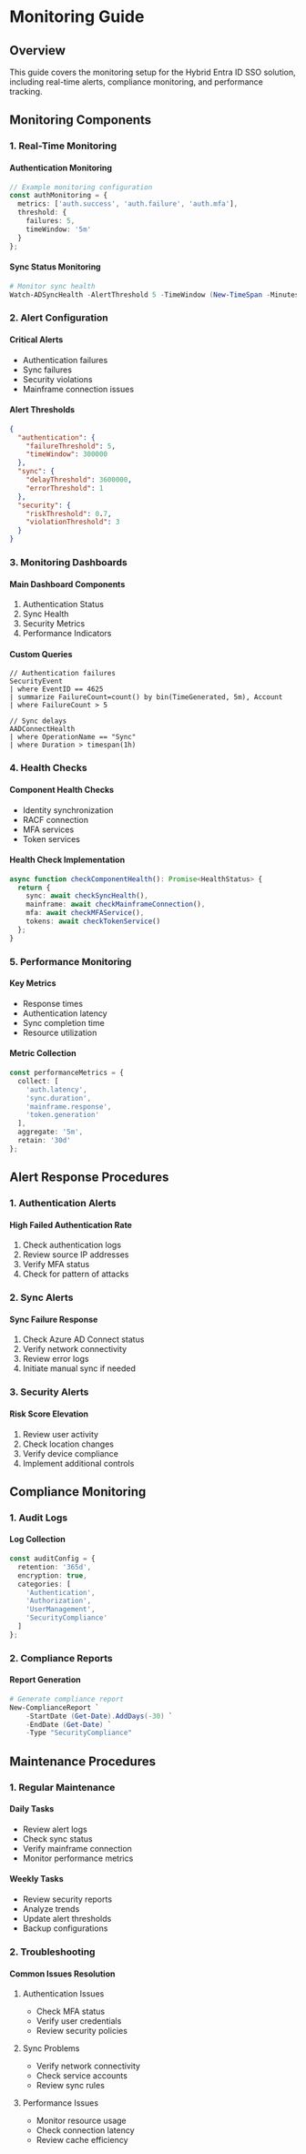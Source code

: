 # Monitoring Guide

## Overview

This guide covers the monitoring setup for the Hybrid Entra ID SSO solution, including real-time alerts, compliance monitoring, and performance tracking.

## Monitoring Components

### 1. Real-Time Monitoring

#### Authentication Monitoring
```typescript
// Example monitoring configuration
const authMonitoring = {
  metrics: ['auth.success', 'auth.failure', 'auth.mfa'],
  threshold: {
    failures: 5,
    timeWindow: '5m'
  }
};
```

#### Sync Status Monitoring
```powershell
# Monitor sync health
Watch-ADSyncHealth -AlertThreshold 5 -TimeWindow (New-TimeSpan -Minutes 15)
```

### 2. Alert Configuration

#### Critical Alerts
- Authentication failures
- Sync failures
- Security violations
- Mainframe connection issues

#### Alert Thresholds
```json
{
  "authentication": {
    "failureThreshold": 5,
    "timeWindow": 300000
  },
  "sync": {
    "delayThreshold": 3600000,
    "errorThreshold": 1
  },
  "security": {
    "riskThreshold": 0.7,
    "violationThreshold": 3
  }
}
```

### 3. Monitoring Dashboards

#### Main Dashboard Components
1. Authentication Status
2. Sync Health
3. Security Metrics
4. Performance Indicators

#### Custom Queries
```kql
// Authentication failures
SecurityEvent
| where EventID == 4625
| summarize FailureCount=count() by bin(TimeGenerated, 5m), Account
| where FailureCount > 5

// Sync delays
AADConnectHealth
| where OperationName == "Sync"
| where Duration > timespan(1h)
```

### 4. Health Checks

#### Component Health Checks
- Identity synchronization
- RACF connection
- MFA services
- Token services

#### Health Check Implementation
```typescript
async function checkComponentHealth(): Promise<HealthStatus> {
  return {
    sync: await checkSyncHealth(),
    mainframe: await checkMainframeConnection(),
    mfa: await checkMFAService(),
    tokens: await checkTokenService()
  };
}
```

### 5. Performance Monitoring

#### Key Metrics
- Response times
- Authentication latency
- Sync completion time
- Resource utilization

#### Metric Collection
```typescript
const performanceMetrics = {
  collect: [
    'auth.latency',
    'sync.duration',
    'mainframe.response',
    'token.generation'
  ],
  aggregate: '5m',
  retain: '30d'
};
```

## Alert Response Procedures

### 1. Authentication Alerts

#### High Failed Authentication Rate
1. Check authentication logs
2. Review source IP addresses
3. Verify MFA status
4. Check for pattern of attacks

### 2. Sync Alerts

#### Sync Failure Response
1. Check Azure AD Connect status
2. Verify network connectivity
3. Review error logs
4. Initiate manual sync if needed

### 3. Security Alerts

#### Risk Score Elevation
1. Review user activity
2. Check location changes
3. Verify device compliance
4. Implement additional controls

## Compliance Monitoring

### 1. Audit Logs

#### Log Collection
```typescript
const auditConfig = {
  retention: '365d',
  encryption: true,
  categories: [
    'Authentication',
    'Authorization',
    'UserManagement',
    'SecurityCompliance'
  ]
};
```

### 2. Compliance Reports

#### Report Generation
```powershell
# Generate compliance report
New-ComplianceReport `
    -StartDate (Get-Date).AddDays(-30) `
    -EndDate (Get-Date) `
    -Type "SecurityCompliance"
```

## Maintenance Procedures

### 1. Regular Maintenance

#### Daily Tasks
- Review alert logs
- Check sync status
- Verify mainframe connection
- Monitor performance metrics

#### Weekly Tasks
- Review security reports
- Analyze trends
- Update alert thresholds
- Backup configurations

### 2. Troubleshooting

#### Common Issues Resolution
1. Authentication Issues
   - Check MFA status
   - Verify user credentials
   - Review security policies

2. Sync Problems
   - Verify network connectivity
   - Check service accounts
   - Review sync rules

3. Performance Issues
   - Monitor resource usage
   - Check connection latency
   - Review cache efficiency